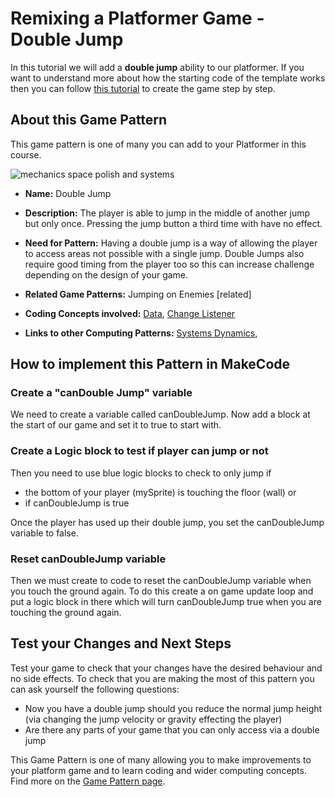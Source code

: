 # Remixing a Platformer Game - Double Jump

In this tutorial we will add a **double jump** ability to our platformer.
If you want to understand more about how the starting code of the template works then you can follow [this tutorial](https://arcade.makecode.com/beta#tutorial:https://github.com/mickfuzz/makecode-platformer-101)
 to create the game step by step.

## About this Game Pattern

This game pattern is one of many you can add to your Platformer in this course.

![mechanics space polish and systems](https://raw.githubusercontent.com/mickfuzz/getting-started-making-a-platformer-test1/master/images/patterns/gameMechanics_more_levels.jpg)

* **Name:** Double Jump

* **Description:** The player is able to jump in the middle of another jump but only once. Pressing the jump button a third time with have
no effect.

* **Need for Pattern:** Having a double jump is a way of allowing the player to access areas not possible with a single jump. Double Jumps
also require good timing from the player too so this can increase challenge depending on the design of your game. 

* **Related Game Patterns:** Jumping on Enemies [related] 

* **Coding Concepts involved:** [Data](codingConcepts#data), [Change Listener](widerPatterns#change-listener)

* **Links to other Computing Patterns:** [Systems Dynamics](widerPatterns#systems-dynamics),

## How to implement this Pattern in MakeCode

### Create a "canDouble Jump" variable
We need to create a variable called canDoubleJump. Now add a block  at the start of our game and set it to true to start with. 

### Create a Logic block to test if player can jump or not

Then you need to use blue logic blocks to check to only jump if  

* the bottom of your player (mySprite) is touching the floor (wall) or 
* if canDoubleJump is true

Once the player has used up their double jump, you set the canDoubleJump variable to false. 

### Reset canDoubleJump variable
Then we must create to code to reset the canDoubleJump variable when you touch the ground again. To do this create a on game update loop and put a logic block in there which will turn canDoubleJump true when you are touching the ground again.

## Test your Changes and Next Steps

Test your game to check that your changes have the desired behaviour and no side effects.
To check that you are making the most of this pattern you can ask yourself the following questions:

* Now you have a double jump should you reduce the normal jump height (via changing the jump velocity or gravity effecting the player)
* Are there any parts of your game that you can only access via a double jump

This Game Pattern is one of many allowing you to make improvements to your platform game and to learn coding and wider computing concepts. Find more on the [Game Pattern page](gamePatterns.md). 


